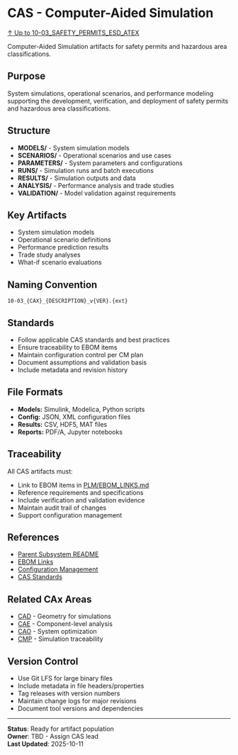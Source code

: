 # CAS - Computer-Aided Simulation

[↑ Up to 10-03_SAFETY_PERMITS_ESD_ATEX](../../../README.md)

Computer-Aided Simulation artifacts for safety permits and hazardous area classifications.

## Purpose

System simulations, operational scenarios, and performance modeling supporting the development, verification, and deployment of safety permits and hazardous area classifications.

## Structure

- **MODELS/** - System simulation models
- **SCENARIOS/** - Operational scenarios and use cases
- **PARAMETERS/** - System parameters and configurations
- **RUNS/** - Simulation runs and batch executions
- **RESULTS/** - Simulation outputs and data
- **ANALYSIS/** - Performance analysis and trade studies
- **VALIDATION/** - Model validation against requirements

## Key Artifacts

- System simulation models
- Operational scenario definitions
- Performance prediction results
- Trade study analyses
- What-if scenario evaluations

## Naming Convention

```
10-03_{CAX}_{DESCRIPTION}_v{VER}.{ext}
```

## Standards

- Follow applicable CAS standards and best practices
- Ensure traceability to EBOM items
- Maintain configuration control per CM plan
- Document assumptions and validation basis
- Include metadata and revision history

## File Formats

- **Models:** Simulink, Modelica, Python scripts
- **Config:** JSON, XML configuration files
- **Results:** CSV, HDF5, MAT files
- **Reports:** PDF/A, Jupyter notebooks

## Traceability

All CAS artifacts must:
- Link to EBOM items in [PLM/EBOM_LINKS.md](../EBOM_LINKS.md)
- Reference requirements and specifications
- Include verification and validation evidence
- Maintain audit trail of changes
- Support configuration management

## References

- [Parent Subsystem README](../../../README.md)
- [EBOM Links](../EBOM_LINKS.md)
- [Configuration Management](../../../../../../../../../../../../../00-PROGRAM/CONFIG_MGMT/)
- [CAS Standards](../../../../../../../../../../../../../00-PROGRAM/STANDARDS/CAS/)

## Related CAx Areas

- [CAD](../CAD/) - Geometry for simulations
- [CAE](../CAE/) - Component-level analysis
- [CAO](../CAO/) - System optimization
- [CMP](../CMP/) - Simulation traceability

## Version Control

- Use Git LFS for large binary files
- Include metadata in file headers/properties
- Tag releases with version numbers
- Maintain change logs for major revisions
- Document tool versions and dependencies

---

**Status**: Ready for artifact population  
**Owner**: TBD - Assign CAS lead  
**Last Updated**: 2025-10-11
